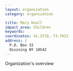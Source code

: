 ```yaml
---
layout: organization
category: organization

title: Mary Knoll
impact_area: Children
keywords: 
coordinates: 41.3719,-73.7622
address: |
  P.O. Box 32
  Ossining NY 10542
---
```

Organization's overview
